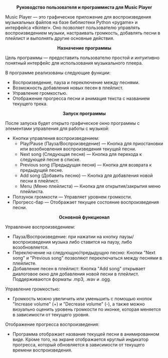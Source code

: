 <p align="center"><b>Руководство пользователя и программиста для Music Player</b></p>
<p>Music Player &mdash; это графическое приложение для воспроизведения музыкальных файлов на базе библиотеки Python &laquo;pygame&raquo; и интерфейса &laquo;tkinter&raquo;. Оно позволяет пользователю управлять воспроизведением музыки, настраивать громкость, добавлять песни в плейлист и выполнять другие основные действия.</p>
<p align="center"><b>Назначение программы</b></p>
<p>Цель программы &mdash; предоставить пользователю простой и интуитивно понятный интерфейс для использования музыкального плеера.</p>
<p>В программе реализованы следующие функции:</p>
<ul>
	<li>Воспроизведение, пауза и переключение между песнями.</li>
	<li>Возможность добавления новых песен в плейлист.</li>
	<li>Управление громкостью.</li>
	<li>Отображение прогресса песни и анимация текста с названием текущего трека.</li>
</ul>
<p align="center"><b>Запуск программы</b></p>
<p>После запуска будет открыто графическое окно программы с элементами управления для работы с музыкой:</p>
<ul>
	<li>Кнопки управления воспроизведением:
		<ul>
			<li>Play/Pause (Пауза/Воспроизведение) &mdash; Кнопка для приостановки или возобновления воспроизведения текущей песни.</li>
			<li>Next song (Следующая песня) &mdash; Кнопка для перехода к следующей песне в списке.</li>
			<li>Previous song (Предыдущая песня) &mdash; Кнопка для возврата к предыдущей песне.</li>
			<li>Add song (Добавить песню) &mdash; Кнопка для добавления новой песни в плейлист.</li>
			<li>Menu (Меню плейлиста) &mdash; Кнопка для открытия/закрытия меню плейлиста.</li>
		</ul>
	</li>
	<li>Ползунок громкости &mdash; Управляет уровнем громкости.</li>
	<li>Прогресс-бар &mdash; Отображает текущее состояние воспроизведения песни.</li>
</ul>
<p align="center"><b>Основной функционал</b></p>
<p>Управление воспроизведением:</p>
<ul>
	<li>Пауза/Воспроизведение: при нажатии на кнопку паузы/воспроизведения музыка либо ставится на паузу, либо возобновляется.</li>
	<li>Переключение на следующую/предыдущую песню: Кнопки &quot;Next song&quot; и &quot;Previous song&quot; позволяют переключаться между песнями в плейлисте.</li>
	<li>Добавление песен в плейлист: Кнопка &quot;Add song&quot; открывает диалоговое окно для добавления новой песни в плейлист. Поддерживаются форматы .mp3, .wav и .ogg.</li>
</ul>
<p>Управление громкостью:</p>
<ul>
	<li>Громкость можно увеличить или уменьшить с помощью кнопок &quot;Increase volume&quot; (+) и &quot;Decrease volume&quot; (-), а также можно визуально оценить уровень громкости по иконке, которая меняется в зависимости от текущего уровня.</li>
</ul>
<p>Отображение прогресса воспроизведения:</p>
<ul>
	<li>Программа отображает название текущей песни в анимированном виде. Кроме того, на экране отображается круглый индикатор прогресса, который обновляется в зависимости от текущего времени воспроизведения.</li>
</ul>
<p>&nbsp;</p>
<p>&nbsp;</p>
